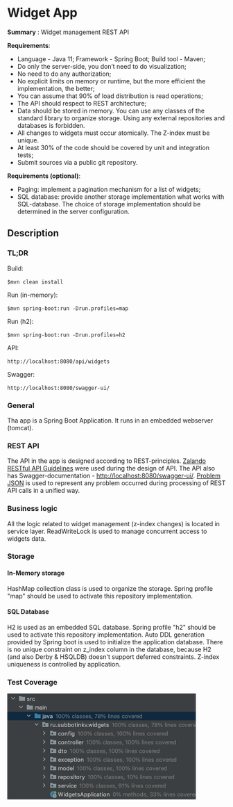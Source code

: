 # Widget App

**Summary** : Widget management REST API

**Requirements**:

* Language - Java 11; Framework - Spring Boot; Build tool - Maven; 
* Do only the server-side, you don’t need to do visualization;
* No need to do any authorization;
* No explicit limits on memory or runtime, but the more efficient the implementation, the better;
* You can assume that 90% of load distribution is read operations;
* The API should respect to REST architecture;
* Data should be stored in memory. You can use any classes of the standard library to organize storage. Using any external repositories and databases is forbidden.
* All changes to widgets must occur atomically. The Z-index must be unique.
* At least 30% of the code should be covered by unit and integration tests;
* Submit sources via a public git repository.

**Requirements (optional)**:

* Paging: implement a pagination mechanism for a list of widgets;
* SQL database: provide another storage implementation what works with SQL-database. The choice of storage implementation should be determined in the server configuration.

## Description

### TL;DR

Build:

    $mvn clean install
Run (in-memory):

    $mvn spring-boot:run -Drun.profiles=map
Run (h2):

    $mvn spring-boot:run -Drun.profiles=h2
API:

    http://localhost:8080/api/widgets
Swagger:

    http://localhost:8080/swagger-ui/

### General

Tha app is a Spring Boot Application. It runs in an embedded webserver (tomcat).   

### REST API

The API in the app is designed according to REST-principles. [Zalando RESTful API Guidelines](https://opensource.zalando.com/restful-api-guidelines/#) were used during the design of API. The API also has Swagger-documentation - [http://localhost:8080/swagger-ui/](http://localhost:8080/swagger-ui/).
[Problem JSON](https://github.com/zalando/problem-spring-web/) is used to represent any problem occurred during processing of REST API calls in a unified way.

### Business logic

All the logic related to widget management (z-index changes) is located in service layer. ReadWriteLock is used to manage concurrent access to widgets data.

### Storage

#### In-Memory storage

HashMap collection class is used to organize the storage. Spring profile "map" should be used to activate this repository implementation.

#### SQL Database

H2 is used as an embedded SQL database. Spring profile "h2" should be used to activate this repository implementation.
Auto DDL generation provided by Spring boot is used to initialize the application database. 
There is no unique constraint on z_index column in the database, because H2 (and also Derby & HSQLDB) doesn't support deferred constraints.
Z-index uniqueness is controlled by application.


### Test Coverage

![img.png](docs/Test%20Coverage.png)